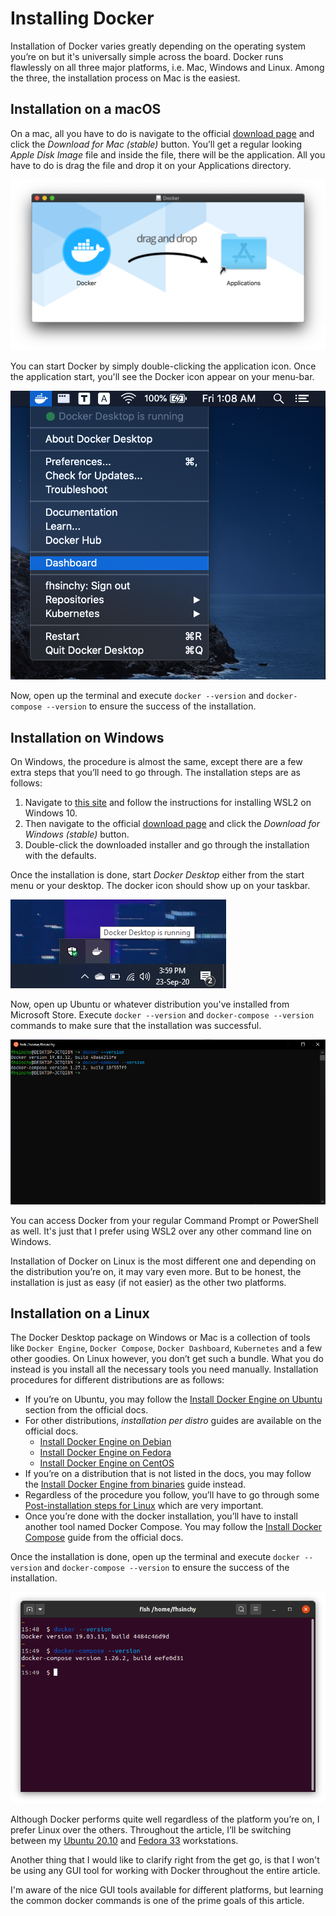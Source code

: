 # Installing Docker

Installation of Docker varies greatly depending on the operating system you’re on but it's universally simple across the board. Docker runs flawlessly on all three major platforms, i.e. Mac, Windows and Linux. Among the three, the installation process on Mac is the easiest.

## Installation on a macOS

On a mac, all you have to do is navigate to the official [download page](https://www.docker.com/products/docker-desktop) and click the _Download for Mac \(stable\)_ button. You’ll get a regular looking _Apple Disk Image_ file and inside the file, there will be the application. All you have to do is drag the file and drop it on your Applications directory.

![](drag-docker-in-applications-directory.png)

You can start Docker by simply double-clicking the application icon. Once the application start, you'll see the Docker icon appear on your menu-bar.

![](docker-icon-in-menubar.png)

Now, open up the terminal and execute `docker --version` and `docker-compose --version` to ensure the success of the installation.

## Installation on Windows

On Windows, the procedure is almost the same, except there are a few extra steps that you’ll need to go through. The installation steps are as follows:

1. Navigate to [this site](https://docs.microsoft.com/en-us/windows/wsl/install-win10) and follow the instructions for installing WSL2 on Windows 10.
2. Then navigate to the official [download page](https://www.docker.com/products/docker-desktop) and click the _Download for Windows \(stable\)_ button.
3. Double-click the downloaded installer and go through the installation with the defaults.

Once the installation is done, start _Docker Desktop_ either from the start menu or your desktop. The docker icon should show up on your taskbar.

![](docker-icon-in-taskbar.png)

Now, open up Ubuntu or whatever distribution you've installed from Microsoft Store. Execute `docker --version` and `docker-compose --version` commands to make sure that the installation was successful.

![](docker-and-compose-version-on-windows.png)

You can access Docker from your regular Command Prompt or PowerShell as well. It's just that I prefer using WSL2 over any other command line on Windows.

Installation of Docker on Linux is the most different one and depending on the distribution you’re on, it may vary even more. But to be honest, the installation is just as easy \(if not easier\) as the other two platforms.

## Installation on a Linux

The Docker Desktop package on Windows or Mac is a collection of tools like `Docker Engine`, `Docker Compose`, `Docker Dashboard`, `Kubernetes` and a few other goodies. On Linux however, you don’t get such a bundle. What you do instead is you install all the necessary tools you need manually. Installation procedures for different distributions are as follows:

* If you’re on Ubuntu, you may follow the [Install Docker Engine on Ubuntu](https://docs.docker.com/engine/install/ubuntu/) section from the official docs.
* For other distributions, _installation per distro_ guides are available on the official docs.
  * [Install Docker Engine on Debian](https://docs.docker.com/engine/install/debian/)
  * [Install Docker Engine on Fedora](https://docs.docker.com/engine/install/fedora/)
  * [Install Docker Engine on CentOS](https://docs.docker.com/engine/install/centos/)
* If you’re on a distribution that is not listed in the docs, you may follow the [Install Docker Engine from binaries](https://docs.docker.com/engine/install/binaries/) guide instead.
* Regardless of the procedure you follow, you’ll have to go through some [Post-installation steps for Linux](https://docs.docker.com/engine/install/linux-postinstall/) which are very important.
* Once you’re done with the docker installation, you’ll have to install another tool named Docker Compose. You may follow the [Install Docker Compose](https://docs.docker.com/compose/install/) guide from the official docs. 

Once the installation is done, open up the terminal and execute `docker --version` and `docker-compose --version` to ensure the success of the installation.

![](docker-and-compose-version-on-linux.png)

Although Docker performs quite well regardless of the platform you’re on, I prefer Linux over the others. Throughout the article, I’ll be switching between my [Ubuntu 20.10](https://releases.ubuntu.com/20.10/) and [Fedora 33](https://fedoramagazine.org/announcing-fedora-33/) workstations.

Another thing that I would like to clarify right from the get go, is that I won't be using any GUI tool for working with Docker throughout the entire article.

I'm aware of the nice GUI tools available for different platforms, but learning the common docker commands is one of the prime goals of this article.

